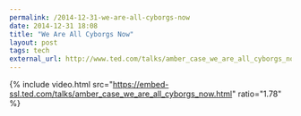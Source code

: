 ```yaml
---
permalink: /2014-12-31-we-are-all-cyborgs-now
date: 2014-12-31 18:08
title: "We Are All Cyborgs Now"
layout: post
tags: tech
external_url: http://www.ted.com/talks/amber_case_we_are_all_cyborgs_now
---
```


{% include video.html src="https://embed-ssl.ted.com/talks/amber_case_we_are_all_cyborgs_now.html" ratio="1.78" %}